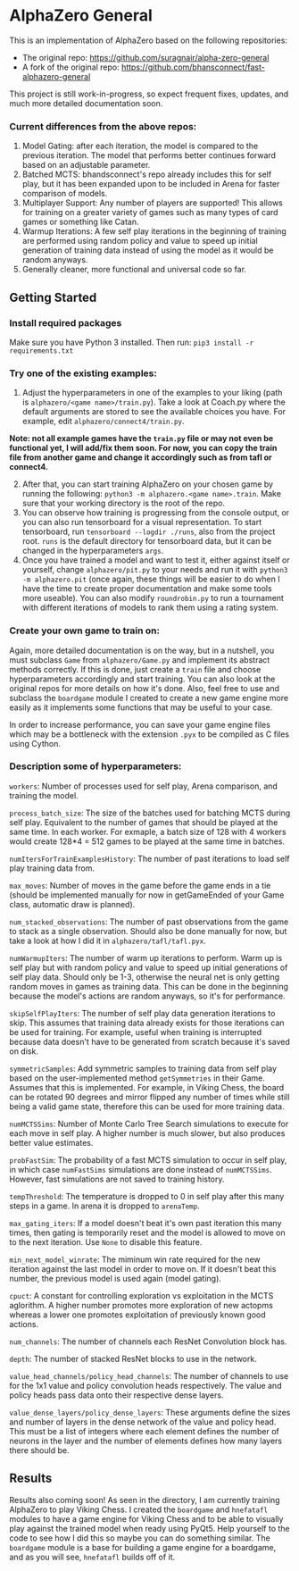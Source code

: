 # AlphaZero General
This is an implementation of AlphaZero based on the following repositories:

* The original repo: https://github.com/suragnair/alpha-zero-general
* A fork of the original repo: https://github.com/bhansconnect/fast-alphazero-general

This project is still work-in-progress, so expect frequent fixes, updates, and much more detailed documentation soon.

### Current differences from the above repos:
1. Model Gating: after each iteration, the model is compared to the previous iteration. The model that performs better continues forward based on an adjustable parameter.
2. Batched MCTS: bhandsconnect's repo already includes this for self play, but it has been expanded upon to be included in Arena for faster comparison of models.
3. Multiplayer Support: Any number of players are supported! This allows for training on a greater variety of games such as many types of card games or something like Catan.
4. Warmup Iterations: A few self play iterations in the beginning of training are performed using random policy and value to speed up initial generation of training data instead of using the model as it would be random anyways.
5. Generally cleaner, more functional and universal code so far.

## Getting Started
### Install required packages
Make sure you have Python 3 installed. Then run:
```pip3 install -r requirements.txt```

### Try one of the existing examples:
1. Adjust the hyperparameters in one of the examples to your liking (path is ```alphazero/<game name>/train.py```). Take a look at Coach.py where the default arguments are stored to see the available choices you have. For example, edit ```alphazero/connect4/train.py```.

**Note: not all example games have the `train.py` file or may not even be functional yet, I will add/fix them soon. For now, you can copy the train file from another game and change it accordingly such as from tafl or connect4.**

2. After that, you can start training AlphaZero on your chosen game by running the following: ```python3 -m alphazero.<game name>.train```. Make sure that your working directory is the root of the repo.
3. You can observe how training is progressing from the console output, or you can also run tensorboard for a visual representation. To start tensorboard, run ```tensorboard --logdir ./runs```, also from the project root. `runs` is the default directory for tensorboard data, but it can be changed in the hyperparameters `args`.
4. Once you have trained a model and want to test it, either against itself or yourself, change ```alphazero/pit.py``` to your needs and run it with ```python3 -m alphazero.pit``` (once again, these things will be easier to do when I have the time to create proper documentation and make some tools more useable). You can also modify `roundrobin.py` to run a tournament with different iterations of models to rank them using a rating system.

### Create your own game to train on:
Again, more detailed documentation is on the way, but in a nutshell, you must subclass `Game` from `alphazero/Game.py` and implement its abstract methods correctly. If this is done, just create a `train` file and choose hyperparameters accordingly and start training. You can also look at the original repos for more details on how it's done. Also, feel free to use and subclass the `boardgame` module I created to create a new game engine more easily as it implements some functions that may be useful to your case.

In order to increase performance, you can save your game engine files which may be a bottleneck with the extension `.pyx` to be compiled as C files using Cython.

### Description some of hyperparameters:
`workers`: Number of processes used for self play, Arena comparison, and training the model.

`process_batch_size`: The size of the batches used for batching MCTS during self play. Equivalent to the number of games that should be played at the same time. In each worker. For exmaple, a batch size of 128 with 4 workers would create 128\*4 = 512 games to be played at the same time in batches.

`numItersForTrainExamplesHistory`: The number of past iterations to load self play training data from.

`max_moves`: Number of moves in the game before the game ends in a tie (should be implemented manually for now in getGameEnded of your Game class, automatic draw is planned).

`num_stacked_observations`: The number of past observations from the game to stack as a single observation. Should also be done manually for now, but take a look at how I did it in `alphazero/tafl/tafl.pyx`.

`numWarmupIters`: The number of warm up iterations to perform. Warm up is self play but with random policy and value to speed up initial generations of self play data. Should only be 1-3, otherwise the neural net is only getting random moves in games as training data. This can be done in the beginning because the model's actions are random anyways, so it's for performance.

`skipSelfPlayIters`: The number of self play data generation iterations to skip. This assumes that training data already exists for those iterations can be used for training. For example, useful when training is interrupted because data doesn't have to be generated from scratch because it's saved on disk.

`symmetricSamples`: Add symmetric samples to training data from self play based on the user-implemented method `getSymmetries` in their Game. Assumes that this is implemented. For example, in Viking Chess, the board can be rotated 90 degrees and mirror flipped any number of times while still being a valid game state, therefore this can be used for more training data.

`numMCTSSims`: Number of Monte Carlo Tree Search simulations to execute for each move in self play. A higher number is much slower, but also produces better value estimates.

`probFastSim`: The probability of a fast MCTS simulation to occur in self play, in which case `numFastSims` simulations are done instead of `numMCTSSims`. However, fast simulations are not saved to training history.

`tempThreshold`: The temperature is dropped to 0 in self play after this many steps in a game. In arena it is dropped to `arenaTemp`.

`max_gating_iters`: If a model doesn't beat it's own past iteration this many times, then gating is temporarily reset and the model is allowed to move on to the next iteration. Use `None` to disable this feature.

`min_next_model_winrate`: The miminum win rate required for the new iteration against the last model in order to move on. If it doesn't beat this number, the previous model is used again (model gating).

`cpuct`: A constant for controlling exploration vs exploitation in the MCTS aglorithm. A higher number promotes more exploration of new actopms whereas a lower one promotes exploitation of previously known good actions.

`num_channels`: The number of channels each ResNet Convolution block has.

`depth`: The number of stacked ResNet blocks to use in the network.

`value_head_channels/policy_head_channels`: The number of channels to use for the 1x1 value and policy convolution heads respectively. The value and policy heads pass data onto their respective dense layers.

`value_dense_layers/policy_dense_layers`: These arguments define the sizes and number of layers in the dense network of the value and policy head. This must be a list of integers where each element defines the number of neurons in the layer and the number of elements defines how many layers there should be.

## Results
Results also coming soon! As seen in the directory, I am currently training AlphaZero to play Viking Chess. I created the `boardgame` and `hnefatafl` modules to have a game engine for Viking Chess and to be able to visually play against the trained model when ready using PyQt5. Help yourself to the code to see how I did this so maybe you can do something similar. The `boardgame` module is a base for building a game engine for a boardgame, and as you will see, `hnefatafl` builds off of it.
